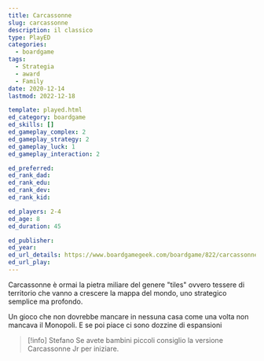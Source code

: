 ```yaml
---
title: Carcassonne
slug: carcassonne
description: il classico
type: PlayED
categories:
  - boardgame
tags:
  - Strategia
  - award
  - Family
date: 2020-12-14
lastmod: 2022-12-18

template: played.html
ed_category: boardgame
ed_skills: []
ed_gameplay_complex: 2
ed_gameplay_strategy: 2
ed_gameplay_luck: 1
ed_gameplay_interaction: 2

ed_preferred: 
ed_rank_dad: 
ed_rank_edu: 
ed_rank_dev: 
ed_rank_kid: 

ed_players: 2-4
ed_age: 8
ed_duration: 45

ed_publisher: 
ed_year: 
ed_url_details: https://www.boardgamegeek.com/boardgame/822/carcassonne
ed_url_play: 
---
```

 

Carcassonne è ormai la pietra miliare del genere "tiles" ovvero tessere di territorio che vanno a crescere la mappa del mondo, uno strategico semplice ma profondo.

Un gioco che non dovrebbe mancare in nessuna casa come una volta non mancava il Monopoli. E se poi piace ci sono dozzine di espansioni

> [!info] Stefano
> Se avete bambini piccoli consiglio la versione Carcassonne Jr per iniziare.


